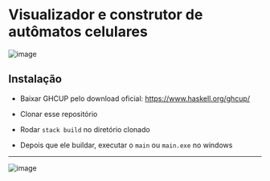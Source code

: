# Visualizador e construtor de autômatos celulares
![image](https://github.com/user-attachments/assets/c86352d2-3c38-48d6-b851-336a2c4f5868)

## Instalação

- Baixar GHCUP pelo download oficial: https://www.haskell.org/ghcup/

- Clonar esse repositório

- Rodar `stack build` no diretório clonado

- Depois que ele buildar, executar o `main` ou `main.exe` no windows
---
![image](https://github.com/user-attachments/assets/a9b24ea2-0b3a-4991-b8e6-5fb3f4815f02)

